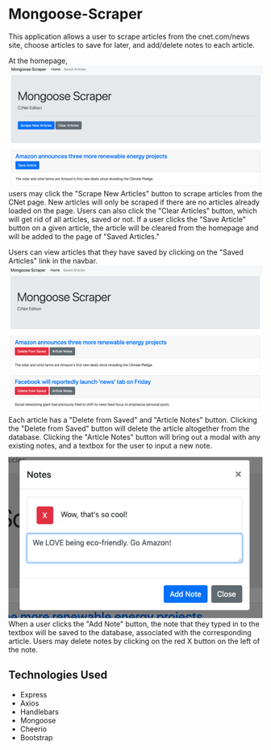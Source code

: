 # Mongoose-Scraper
This application allows a user to scrape articles from the cnet.com/news site, choose articles to save for later, and add/delete notes to each article.

At the homepage, 
![Mongoose Scraper homepage](public/images/mongoose-scraper-homepage.png)
users may click the "Scrape New Articles" button to scrape articles from the CNet page. New articles will only be scraped if there are no articles already loaded on the page. Users can also click the "Clear Articles" button, which will get rid of all articles, saved or not. If a user clicks the "Save Article" button on a given article, the article will be cleared from the homepage and will be added to the page of "Saved Articles."

Users can view articles that they have saved by clicking on the "Saved Articles" link in the navbar. 
![Saved Articles page](public/images/saved-articles-page.png)
Each article has a "Delete from Saved" and "Article Notes" button.  Clicking the "Delete from Saved" button will delete the article altogether from the database. Clicking the "Article Notes" button will bring out a modal with any existing notes, and a textbox for the user to input a new note.

![Article notes modal](public/images/article-notes.png)
When a user clicks the "Add Note" button, the note that they typed in to the textbox will be saved to the database, associated with the corresponding article. Users may delete notes by clicking on the red X button on the left of the note.

## Technologies Used
- Express
- Axios
- Handlebars
- Mongoose
- Cheerio
- Bootstrap